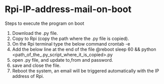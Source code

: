 # Rpi-IP-address-mail-on-boot
Steps to execute the program on boot
1. Download the .py file.
2. Copy to Rpi (copy the path where the .py file is copied).
3. On the Rpi terminal type the below command
   crontab -e
4. Add the below line at the end of the file
   @reboot sleep 60 && python <path_of_the_.py_script_where_it_is_copied>.py
5. open .py file, and update to,from and password.
6. save and close the file.
7. Reboot the system, an email will be triggered automatically with the IP address of Rpi.
